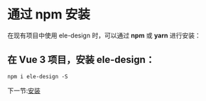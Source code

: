 # 通过 npm 安装

在现有项目中使用 ele-design 时，可以通过 **npm** 或 **yarn** 进行安装：

## 在 Vue 3 项目，安装 ele-design：

```
npm i ele-design -S
```

下一节:[安装](./#/doc/QuickStart)
